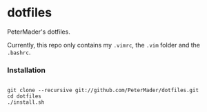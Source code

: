# dotfiles

PeterMader's dotfiles.

Currently, this repo only contains my `.vimrc`, the `.vim` folder and the
`.bashrc`.

### Installation

```shell

git clone --recursive git://github.com/PeterMader/dotfiles.git
cd dotfiles
./install.sh

```
